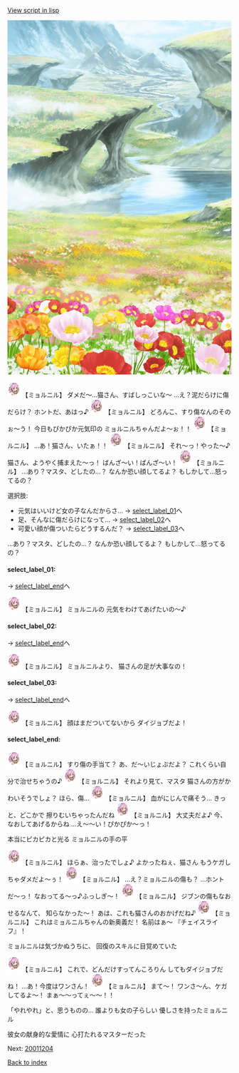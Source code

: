 [View script in lisp](../scripts/20011203.txt)

![flower_garden.png](../images/backgrounds/flower_garden.png)

<img src="../images/units/200111.png" alt="200111.png" height="34"/>
【ミョルニル】
ダメだ〜…猫さん、すばしっこいな〜
…え？泥だらけに傷だらけ？
ホントだ、あはっ♪

<img src="../images/units/200111.png" alt="200111.png" height="34"/>
【ミョルニル】
どろんこ、すり傷なんのそのぉ〜う！
今日もぴかぴか元気印の
ミョルニルちゃんだよ〜ぉ！！

<img src="../images/units/200111.png" alt="200111.png" height="34"/>
【ミョルニル】
…あ！猫さん、いたぁ！！

<img src="../images/units/200111.png" alt="200111.png" height="34"/>
【ミョルニル】
それ〜っ！やった〜♪
猫さん、ようやく捕まえた〜っ！
ばんざ〜い！ばんざ〜い！

<img src="../images/units/200111.png" alt="200111.png" height="34"/>
【ミョルニル】
…あり？マスタ、どしたの…？
なんか恐い顔してるよ？
もしかして…怒ってるの？

選択肢:
- 元気はいいけど女の子なんだからさ… → [select_label_01](#select_label_01)へ
- 足、そんなに傷だらけになって… → [select_label_02](#select_label_02)へ
- 可愛い顔が傷ついたらどうするんだ？ → [select_label_03](#select_label_03)へ

…あり？マスタ、どしたの…？
なんか恐い顔してるよ？
もしかして…怒ってるの？

#### select_label_01:
 → [select_label_end](#select_label_end)へ

<img src="../images/units/200111.png" alt="200111.png" height="34"/>
【ミョルニル】
ミョルニルの
元気をわけてあげたいの〜♪

#### select_label_02:
 → [select_label_end](#select_label_end)へ

<img src="../images/units/200111.png" alt="200111.png" height="34"/>
【ミョルニル】
ミョルニルより、
猫さんの足が大事なの！

#### select_label_03:
 → [select_label_end](#select_label_end)へ

<img src="../images/units/200111.png" alt="200111.png" height="34"/>
【ミョルニル】
顔はまだついてないから
ダイジョブだよ！

#### select_label_end:

<img src="../images/units/200111.png" alt="200111.png" height="34"/>
【ミョルニル】
すり傷の手当て？
あ、だ〜いじょぶだよ？
これくらい自分で治せちゃうの♪

<img src="../images/units/200111.png" alt="200111.png" height="34"/>
【ミョルニル】
それより見て、マスタ
猫さんの方がかわいそうでしょ？
ほら、傷…

<img src="../images/units/200111.png" alt="200111.png" height="34"/>
【ミョルニル】
血がにじんで痛そう…
きっと、どこかで
擦りむいちゃったんだね

<img src="../images/units/200111.png" alt="200111.png" height="34"/>
【ミョルニル】
大丈夫だよ♪
今、なおしてあげるからね
…え〜〜い！ぴかぴか〜っ！

本当にピカピカと光る
ミョルニルの手の平

<img src="../images/units/200111.png" alt="200111.png" height="34"/>
【ミョルニル】
ほらぁ、治ったでしょ♪
よかったねぇ、猫さん
もうケガしちゃダメだよ〜ぅ！

<img src="../images/units/200111.png" alt="200111.png" height="34"/>
【ミョルニル】
…え？ミョルニルの傷も？
…ホントだ〜っ！
なおってる〜っ♪ふっしぎ〜！

<img src="../images/units/200111.png" alt="200111.png" height="34"/>
【ミョルニル】
ジブンの傷もなおせるなんて、
知らなかった〜！
あは、これも猫さんのおかげだね♪

<img src="../images/units/200111.png" alt="200111.png" height="34"/>
【ミョルニル】
これはミョルニルちゃんの新奥義だ！
名前はぁ〜
『チェイスライフ』！

ミョルニルは気づかぬうちに、
回復のスキルに目覚めていた

<img src="../images/units/200111.png" alt="200111.png" height="34"/>
【ミョルニル】
これで、どんだけすってんころりん
してもダイジョブだね！
…あ！今度はワンさん！

<img src="../images/units/200111.png" alt="200111.png" height="34"/>
【ミョルニル】
まて〜！
ワンさ〜ん、ケガしてるよ〜！
まぁ〜〜ってぇ〜〜！！

「やれやれ」と、思うものの…
誰よりも女の子らしい
優しさを持ったミョルニル

彼女の献身的な愛情に
心打たれるマスターだった

Next: [20011204](20011204.md)

[Back to index](index.md)
